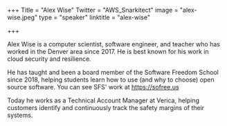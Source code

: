 +++
Title = "Alex Wise"
Twitter = "AWS_Snarkitect"
image = "alex-wise.jpeg"
type = "speaker"
linktitle = "alex-wise"

+++

Alex Wise is a computer scientist, software engineer, and teacher who has worked in the Denver area since 2017. He is best known for his work in cloud security and resilience.

He has taught and been a board member of the Software Freedom School since 2018, helping students learn how to use (and why to choose) open source software. You can see SFS' work at https://sofree.us

Today he works as a Technical Account Manager at Verica, helping customers identify and continuously track the safety margins of their systems.
